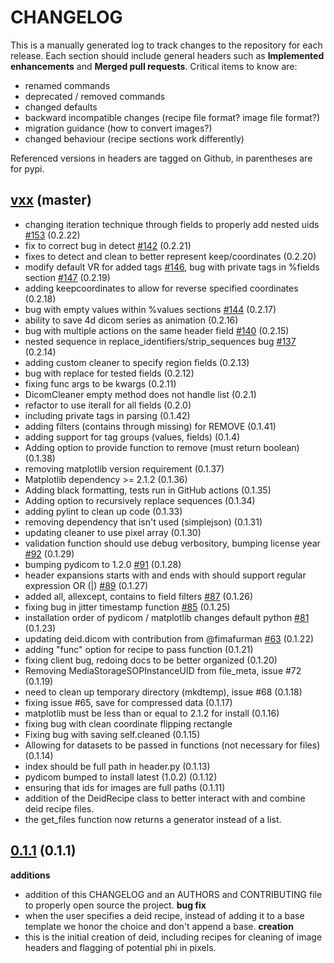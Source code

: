 # CHANGELOG

This is a manually generated log to track changes to the repository for each release. 
Each section should include general headers such as **Implemented enhancements** 
and **Merged pull requests**. Critical items to know are:

 - renamed commands
 - deprecated / removed commands
 - changed defaults
 - backward incompatible changes (recipe file format? image file format?)
 - migration guidance (how to convert images?)
 - changed behaviour (recipe sections work differently)

Referenced versions in headers are tagged on Github, in parentheses are for pypi.

## [vxx](https://github.com/pydicom/deid/tree/master) (master)
 - changing iteration technique through fields to properly add nested uids [#153](https://github.com/pydicom/deid/issues/153) (0.2.22)
 - fix to correct bug in detect [#142](https://github.com/pydicom/deid/issues/142)  (0.2.21)
 - fixes to detect and clean to better represent keep/coordinates (0.2.20)
 - modify default VR for added tags [#146](https://github.com/pydicom/deid/issues/146), bug with private tags in %fields section [#147](https://github.com/pydicom/deid/issues/147) (0.2.19)
 - adding keepcoordinates to allow for reverse specified coordinates (0.2.18)
 - bug with empty values within %values sections [#144](https://github.com/pydicom/deid/issues/144) (0.2.17)
 - ability to save 4d dicom series as animation (0.2.16)
 - bug with multiple actions on the same header field [#140](https://github.com/pydicom/deid/issues/140) (0.2.15)
 - nested sequence in replace_identifiers/strip_sequences bug [#137](https://github.com/pydicom/deid/issues/137) (0.2.14)
 - adding custom cleaner to specify region fields (0.2.13)
 - bug with replace for tested fields (0.2.12)
 - fixing func args to be kwargs (0.2.11)
 - DicomCleaner empty method does not handle list (0.2.1)
 - refactor to use iterall for all fields (0.2.0)
 - including private tags in parsing (0.1.42)
 - adding filters (contains through missing) for REMOVE (0.1.41)
 - adding support for tag groups (values, fields) (0.1.4)
 - Adding option to provide function to remove (must return boolean) (0.1.38)
 - removing matplotlib version requirement (0.1.37)
 - Matplotlib dependency >= 2.1.2 (0.1.36)
 - Adding black formatting, tests run in GitHub actions (0.1.35)
 - Adding option to recursively replace sequences (0.1.34)
 - adding pylint to clean up code (0.1.33)
 - removing dependency that isn't used (simplejson) (0.1.31)
 - updating cleaner to use pixel array (0.1.30)
 - validation function should use debug verbository, bumping license year [#92](https://github.com/pydicom/deid/issues/92) (0.1.29)
 - bumping pydicom to 1.2.0 [#91](https://github.com/pydicom/deid/issues/91) (0.1.28)
 - header expansions starts with and ends with should support regular expression OR (|) [#89](https://github.com/pydicom/deid/issues/89) (0.1.27)
 - added all, allexcept, contains to field filters [#87](https://github.com/pydicom/deid/pull/87) (0.1.26)
 - fixing bug in jitter timestamp function [#85](https://github.com/pydicom/deid/pull/85) (0.1.25)
 - installation order of pydicom / matplotlib changes default python [#81](https://www.github.com/pydicom/deid/issues/81) (0.1.23)
 - updating deid.dicom with contribution from @fimafurman [#63](https://github.com/pydicom/deid/issues/63) (0.1.22)
 - adding "func" option for recipe to pass function (0.1.21)
 - fixing client bug, redoing docs to be better organized (0.1.20)
 - Removing MediaStorageSOPInstanceUID from file_meta, issue #72 (0.1.19)
 - need to clean up temporary directory (mkdtemp), issue #68 (0.1.18)
 - fixing issue #65, save for compressed data (0.1.17)
 - matplotlib must be less than or equal to 2.1.2 for install (0.1.16)
 - fixing bug with clean coordinate flipping rectangle
 - Fixing bug with saving self.cleaned (0.1.15)
 - Allowing for datasets to be passed in functions (not necessary for files) (0.1.14)
 - index should be full path in header.py (0.1.13)
 - pydicom bumped to install latest (1.0.2) (0.1.12)
 - ensuring that ids for images are full paths (0.1.11)
 - addition of the DeidRecipe class to better interact with and combine deid recipe files.
 - the get_files function now returns a generator instead of a list.

## [0.1.1](https://pypi.python.org/packages/28/26/ee80e7f1c3f65fae1c901497bb2388701158f0c96e0d633ab301abeaa478/deid-0.1.1.tar.gz#md5=39df7efb03e5d3b63308016742062a43) (0.1.1)

**additions**
 - addition of this CHANGELOG and an AUTHORS and CONTRIBUTING file to properly open source the project.
**bug fix**
 - when the user specifies a deid recipe, instead of adding it to a base template we honor the choice and don't append a base.
**creation**
 - this is the initial creation of deid, including recipes for cleaning of image headers and flagging of potential phi in pixels.
